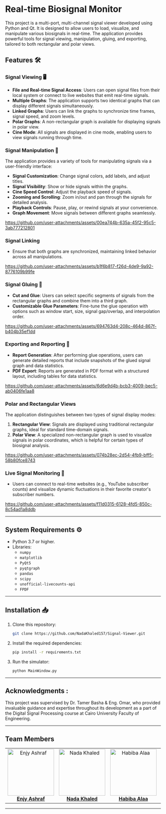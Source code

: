 # Real-time Biosignal Monitor

This project is a multi-port, multi-channel signal viewer developed using Python and Qt. It is designed to allow users to load, visualize, and manipulate various biosignals in real-time. The application provides powerful tools for signal viewing, manipulation, gluing, and exporting, tailored to both rectangular and polar views.

## Features 🛠️

### Signal Viewing 🖥️

- **File and Real-time Signal Access**: Users can open signal files from their local system or connect to live websites that emit real-time signals.
- **Multiple Graphs**: The application supports two identical graphs that can display different signals simultaneously.
- **Linked Graphs**: Users can link the graphs to synchronize time frames, signal speed, and zoom levels.
- **Polar Graphs**: A non-rectangular graph is available for displaying signals in polar view.
- **Cine Mode**: All signals are displayed in cine mode, enabling users to view signals running through time.

### Signal Manipulation 🔧

The application provides a variety of tools for manipulating signals via a user-friendly interface:

- **Signal Customization**: Change signal colors, add labels, and adjust titles.
- **Signal Visibility**: Show or hide signals within the graphs.
- **Cine Speed Control**: Adjust the playback speed of signals.
- **Zooming and Scrolling**: Zoom in/out and pan through the signals for detailed analysis.
- **Playback Controls**: Pause, play, or rewind signals at your convenience.
- **Graph Movement**: Move signals between different graphs seamlessly.
  
https://github.com/user-attachments/assets/00ea744b-635a-45f2-95c5-3ab777212801

### Signal Linking 
- Ensure that both graphs are synchronized, maintaining linked behavior across all manipulations.
  
https://github.com/user-attachments/assets/b1f6b817-f26d-4de9-9a92-8776109b99fe 

### Signal Gluing 🔗

- **Cut and Glue**: Users can select specific segments of signals from the rectangular graphs and combine them into a third graph.
- **Customizable Glue Parameters**: Fine-tune the glue operation with options such as window start, size, signal gap/overlap, and interpolation order.

https://github.com/user-attachments/assets/694763d4-208c-464d-867f-b404b35ef1dd 

### Exporting and Reporting 📑

- **Report Generation**: After performing glue operations, users can generate detailed reports that include snapshots of the glued signal graph and data statistics.
- **PDF Export**: Reports are generated in PDF format with a structured layout, including tables for data statistics.

https://github.com/user-attachments/assets/6d6e9d4b-bcb3-4009-bec5-ab0406fe1aa8  

### Polar and Rectangular Views

The application distinguishes between two types of signal display modes:

1. **Rectangular View**: Signals are displayed using traditional rectangular graphs, ideal for standard time-domain signals.
2. **Polar View**: A specialized non-rectangular graph is used to visualize signals in polar coordinates, which is helpful for certain types of biosignal analysis.

https://github.com/user-attachments/assets/074b28ec-2d54-4fb9-bff5-58b80fce8743 
### Live Signal Monitoring 📡

- Users can connect to real-time websites (e.g., YouTube subscriber counts) and visualize dynamic fluctuations in their favorite creator's subscriber numbers.
  
https://github.com/user-attachments/assets/f11d0315-6128-4fd5-850c-8c54ad1a8ddb

---




## System Requirements ⚙️

- Python 3.7 or higher.
- Libraries:
  - `numpy`
  - `matplotlib`
  - `PyQt5`
  - `pyqtgraph`
  - `pandas`
  - `scipy`
  - `unofficial-livecounts-api`
  - `FPDF`

---


## Installation 📥

1. Clone this repository:
   ```bash
   git clone https://github.com/NadaKhaled157/Signal-Viewer.git
   
   ```

2. Install the required dependencies:
   ```bash
   pip install -r requirements.txt
   ```

3. Run the simulator:
   ```bash
   python MainWindow.py
   ```

---
## Acknowledgments :
This project was supervised by Dr. Tamer Basha & Eng. Omar, who provided invaluable guidance and expertise throughout its development as a part of the Digital Signal Processing course at Cairo University Faculty of Engineering.



---

## Team Members
<div align="center">
  <table style="border-collapse: collapse; border: none;">
    <tr>
      <td align="center" style="border: none;">
        <img src="https://github.com/user-attachments/assets/b8b8ea9d-ccb6-4ad0-b900-8e48ef2113a8" alt="Enjy Ashraf" width="150" height="150"><br>
        <a href="https://github.com/enjyashraf18"><b>Enjy Ashraf</b></a>
      </td>
      <td align="center" style="border: none;">
        <img src="https://github.com/user-attachments/assets/5de3e403-7fce-4000-95d2-e9f07e0d78cf" alt="Nada Khaled" width="150" height="150"><br>
        <a href="https://github.com/NadaKhaled157"><b>Nada Khaled</b></a>
      </td>
      <td align="center" style="border: none;">
        <img src="https://github.com/user-attachments/assets/4b1f5180-2250-49ae-869f-4d00fb89447a" alt="Habiba Alaa" width="150" height="150"><br>
        <a href="https://github.com/habibaalaa123"><b>Habiba Alaa</b></a>
      </td>
      <td align="center" style="border: none;">
        <img src="https://github.com/user-attachments/assets/567fd220-acc8-4094-bfe0-5939a0048ca9" alt="Shahd Ahmed" width="150" height="150"><br>
        <a href="https://github.com/Shahd-A-Mahmoud"><b>Shahd Ahmed</b></a>
      </td>
    </tr>
  </table>
</div>




---



